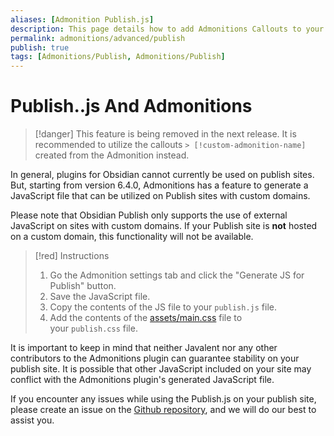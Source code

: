 ```yaml
---
aliases: [Admonition Publish.js]
description: This page details how to add Admonitions Callouts to your Obsidian Publish.
permalink: admonitions/advanced/publish
publish: true
tags: [Admonitions/Publish, Admonitions/Publish]
---
```


# Publish..js And Admonitions

> [!danger]  This feature is being removed in the next release. It is recommended to utilize the callouts `> [!custom-admonition-name]` created from the Admonition instead. 

In general, plugins for Obsidian cannot currently be used on publish sites. But, starting from version 6.4.0, Admonitions has a feature to generate a JavaScript file that can be utilized on Publish sites with custom domains.

Please note that Obsidian Publish only supports the use of external JavaScript on sites with custom domains. If your Publish site is **not** hosted on a custom domain, this functionality will not be available.

>[!red] Instructions
> 1.  Go the Admonition settings tab and click the "Generate JS for Publish" button.
> 2.  Save the JavaScript file.
> 3.  Copy the contents of the JS file to your `publish.js` file.
> 4.  Add the contents of the [assets/main.css](https://github.com/valentine195/obsidian-admonition/tree/master/src/assets) file to your `publish.css` file.


It is important to keep in mind that neither Javalent nor any other contributors to the Admonitions plugin can guarantee stability on your publish site. It is possible that other JavaScript included on your site may conflict with the Admonitions plugin's generated JavaScript file.

If you encounter any issues while using the Publish.js on your publish site, please create an issue on the [Github repository](https://github.com/valentine195/obsidian-admonition/issues "Github"), and we will do our best to assist you.



